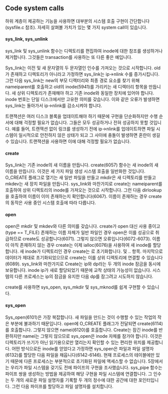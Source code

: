## Code system calls

하위 계층이 제공하는 기능을 사용하면 대부분의 시스템 호출 구현이 간단합니다(sysfile.c 참조). 자세히 살펴볼 가치가 있는 몇 가지 system call이 있습니다.

#### sys_link, sys_unlink

sys_link 및 sys_unlink 함수는 디렉토리를 편집하여 inode에 대한 참조를 생성하거나 제거합니다. 그것들은 transaction를 사용하는  또 다른 좋은 예입니다. 

Sys_link는 이전 및 새 문자열의 두 문자열인 인수를 가져오는 것으로 시작합니다.
old가 존재하고 디렉토리가 아니라고 가정하면 sys_link는 ip->nlink 수를 증가시킵니다. 그런 다음 sys_link는 new의 부모 디렉터리와 최종 경로 요소를 찾기 위해 nameiparent를 호출하고 old의 inode(5941)를 가리키는 새 디렉터리 항목을 만듭니다. 새 상위 디렉토리가 존재해야 하고 기존 inode와 동일한 장치에 있어야 합니다. inode 번호는 단일 디스크에서만 고유한 의미를 갖습니다. 이와 같은 오류가 발생하면 sys_link는 돌아가서 ip->nlink를 감소시켜야 합니다.

트랜잭션은 여러 디스크 블록을 업데이트해야 하기 때문에 구현을 단순화하지만 수행 순서에 대해 걱정할 필요가 없습니다. 그들은 모두 성공하거나 전혀 성공하지 못할 것입니다. 예를 들어, 트랜잭션 없이 링크를 생성하기 전에 ip->nlink를 업데이트하면 파일 시스템이 일시적으로 안전하지 않은 상태가 되고 그 사이에 충돌이 발생하면 혼란이 생길 수 있습니다. 트랜잭션을 사용하면 이에 대해 걱정할 필요가 없습니다.

#### create

Sys_link는 기존 inode의 새 이름을 만듭니다. create(6057) 함수는 새 inode의 새 이름을 만듭니다. 이것은 세 가지 파일 생성 시스템 호출을 일반화한 것입니다. O_CREATE 플래그로 열기는 새 일반 파일을 만들고 mkdir은 새 디렉토리를 만들고 mkdev는 새 장치 파일을 만듭니다. sys_link와 마찬가지로 create는 nameiparent를 호출하여 상위 디렉토리의 inode를 가져오는 것으로 시작합니다. 그런 다음 dirlookup을 호출하여 이름이 이미 존재하는지 확인합니다(6067). 이름이 존재하는 경우 create의 동작은 사용 중인 시스템 호출에 따라 다릅니다. 

#### open

open은 mkdir 및 mkdev와 다른 의미를 갖습니다. create가 open 대신 사용 중이고(type == T_FILE) 존재하는 이름 자체가 일반 파일인 경우 open은 이를 성공으로 취급하므로 create도 성공합니다(6071). 그렇지 않으면 오류입니다(6072-6073). 이름이 아직 존재하지 않는 경우 create는 이제 ialloc(6076)을 사용하여 새 inode를 할당합니다. 새 inode가 디렉토리인 경우 create는 로 초기화합니다. 및 .. 항목. 마지막으로 데이터가 제대로 초기화되었으므로 create는 이를 상위 디렉토리에 연결할 수 있습니다(6089). sys_link와 마찬가지로 Create는 ip와 dp라는 두 개의 inode 잠금을 동시에 보유합니다. inode ip가 새로 할당되었기 때문에 교착 상태의 가능성이 없습니다. 시스템의 다른 프로세스는 ip의 잠금을 유지한 다음 dp를 잠그려고 시도하지 않습니다.

create를 사용하면 sys_open, sys_mkdir 및 sys_mknod를 쉽게 구현할 수 있습니다.

#### sys_open

Sys_open(6101)은 가장 복잡합니다. 새 파일을 만드는 것이 수행할 수 있는 작업의 작은 부분에 불과하기 때문입니다. open에 O_CREATE 플래그가 전달되면 create(6114)를 호출합니다. 그렇지 않으면 namei(6120)를 호출합니다. Create는 잠긴 inode를 반환하지만 namei는 그렇지 않으므로 sys_open은 inode 자체를 잠가야 합니다. 이것은 디렉토리가 쓰기가 아닌 읽기용으로만 열리는지 확인할 수 있는 편리한 위치를 제공합니다. 어떤 방식으로든 inode를 얻었다고 가정하면 sys_open은 파일과 파일 설명자(6132)를 할당한 다음 파일을 채웁니다(6142-6146). 현재 프로세스의 테이블에만 있기 때문에 다른 프로세스는 부분적으로 초기화된 파일에 액세스할 수 없습니다.
5장에서는 우리가 파일 시스템을 갖기도 전에 파이프의 구현을 조사했습니다.
sys_pipe 함수는 파이프 쌍을 생성하는 방법을 제공하여 해당 구현을 파일 시스템에 연결합니다. 그 인수는 두 개의 새로운 파일 설명자를 기록할 두 개의 정수에 대한 공간에 대한 포인터입니다. 그런 다음 파이프를 할당하고 파일 설명자를 설치합니다.